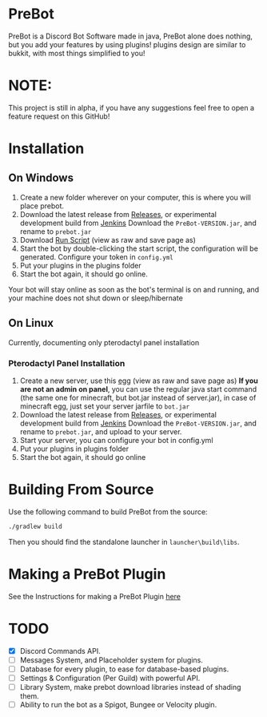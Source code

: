 # PreBot

PreBot is a Discord Bot Software made in java, PreBot alone does nothing,
but you add your features by using plugins! plugins design are similar to bukkit, with most things simplified to you!

# NOTE:

This project is still in alpha, if you have any suggestions feel free to open a feature request on this GitHub!

# Installation

## On Windows

1. Create a new folder wherever on your computer, this is where you will place prebot.
2. Download the latest release from [Releases](https://github.com/BlueTree242/PreBot/releases/), or experimental
   development build from [Jenkins](https://github.com/BlueTree242/PreBot/releases/)
   Download the `PreBot-VERSION.jar`, and rename to `prebot.jar`
3. Download [Run Script](installation/run_windows.bat) (view as raw and save page as)
4. Start the bot by double-clicking the start script, the configuration will be generated. Configure your token
   in `config.yml`
5. Put your plugins in the plugins folder
6. Start the bot again, it should go online.

Your bot will stay online as soon as the bot's terminal is on and running, and your machine does not shut down or sleep/hibernate

## On Linux

Currently, documenting only pterodactyl panel installation

### Pterodactyl Panel Installation

1. Create a new server, use this [egg](installation/egg-prebot.json) (view as raw and save page as)
**If you are not an admin on panel**, you can use the regular java start command (the same one for minecraft, but bot.jar instead of server.jar),
in case of minecraft egg, just set your server jarfile to `bot.jar`
2. Download the latest release from [Releases](https://github.com/BlueTree242/PreBot/releases/), or experimental
   development build from [Jenkins](https://github.com/BlueTree242/PreBot/releases/)
   Download the `PreBot-VERSION.jar`, and rename to `prebot.jar`, and upload to your server.
3. Start your server, you can configure your bot in config.yml
4. Put your plugins in plugins folder
5. Start the bot again, it should go online

# Building From Source

Use the following command to build PreBot from the source:

```bash
./gradlew build
```

Then you should find the standalone launcher in `launcher\build\libs`.

# Making a PreBot Plugin

See the Instructions for making a PreBot Plugin [here](MAKING_PLUGIN.md)

# TODO

-  [X] Discord Commands API.
-  [ ] Messages System, and Placeholder system for plugins.
-  [ ] Database for every plugin, to ease for database-based plugins.
-  [ ] Settings & Configuration (Per Guild) with powerful API.
-  [ ] Library System, make prebot download libraries instead of shading them.
-  [ ] Ability to run the bot as a Spigot, Bungee or Velocity plugin.